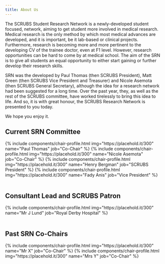 ```yaml
---
title: About Us
---
```


The SCRUBS Student Research Network is a newly-developed student focused, network, aiming to get student more involved in medical research. 
Medical research is the only method by which most medical advances are developed, and it is important, be it lab-based or clinical projects. Furthermore, research is becoming more and more pertinent to the developing CV of the trainee doctor, even at F1 level. However, research opportunities can be hard to come by at medical school. The aim of the SRN is to give all students an equal opportunity to either start gaining or further develop their research skills.

SRN was the developed by Paul Thomas (then SCRUBS President), Matt Green (then SCRUBS Vice President and Treasurer) and Nicole Asemota (then SCRUBS General Secretary), although the idea for a research network had been suggested for a long time. Over the past year, they, as well as the rest of the SCRUBS committee, have worked tirelessly to bring this idea to life. And so, it is with great honour, the SCRUBS Research Network is presented to you today.

We hope you enjoy it.

## Current SRN Committee

<div class="row align-spaced">
	{% include components/chair-profile.html img="https://placehold.it/300" name="Paul Thomas" job="Co-Chair" %}
	{% include components/chair-profile.html img="https://placehold.it/300" name="Nicole Asemota" job="Co-Chair" %}
	{% include components/chair-profile.html img="https://placehold.it/300" name="Henry Bergman" job="SCRUBS President" %}
	{% include components/chair-profile.html img="https://placehold.it/300" name="Fady Anis" job="Vice President" %}
</div>

<br />

## Consultant Lead and SCRUBS Patron

<div class="row align-center">
	{% include components/chair-profile.html img="https://placehold.it/300" name="Mr J Lund" job="Royal Derby Hospital" %}
</div>

<br />

## Past SRN Co-Chairs

<div class="row align-spaced">
	{% include components/chair-profile.html img="https://placehold.it/300" name="Mr X" job="Co-Chair" %}
	{% include components/chair-profile.html img="https://placehold.it/300" name="Mrs Y" job="Co-Chair" %}
</div>
